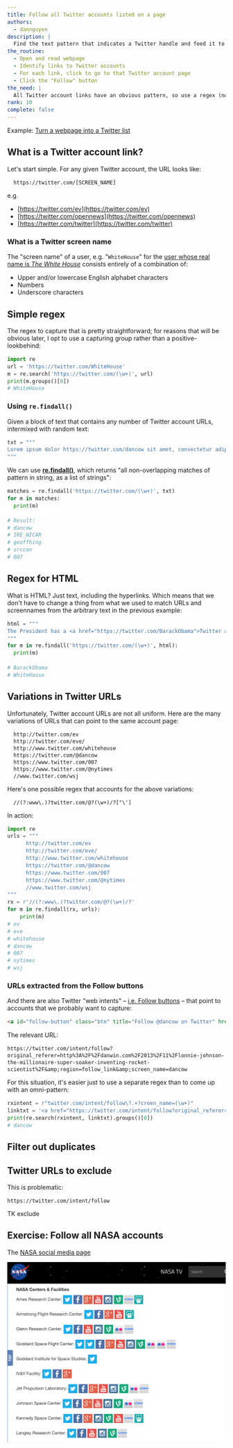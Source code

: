 ```yaml
---
title: Follow all Twitter accounts listed on a page
authors:
  - dannguyen
description: |
  Find the text pattern that indicates a Twitter handle and feed it to the API.
the_routine:
  - Open and read webpage
  - Identify links to Twitter accounts
  - For each link, click to go to that Twitter account page
  - Click the "Follow" button
the_need: |
  All Twitter account links have an obvious pattern, so use a regex (no HTML parsing needed!) to extract them, then one-by-one, use the Twitter API endpoint to execute a "follow" action.
rank: 10
complete: false
---
```




Example: [Turn a webpage into a Twitter list](https://gist.github.com/dannguyen/ab198eb61aaed4966bbf)




## What is a Twitter account link?

Let's start simple. For any given Twitter account, the URL looks like:

      https://twitter.com/[SCREEN_NAME]

e.g.

- [https://twitter.com/ev](https://twitter.com/ev)
- [https://twitter.com/opennews](https://twitter.com/opennews)
- [https://twitter.com/twitter](https://twitter.com/twitter)

### What is a Twitter screen name

The "screen name" of a user, e.g. "`WhiteHouse`" for the [user whose real name is _The White House_](https://twitter.com/WhiteHouse) consists entirely of a combination of:

- Upper and/or lowercase English alphabet characters
- Numbers
- Underscore characters


## Simple regex

The regex to capture that is pretty straightforward; for reasons that will be obvious later, I opt to use a capturing group rather than a positive-lookbehind:

~~~py
import re
url = 'https://twitter.com/WhiteHouse'
m = re.search('https://twitter.com/(\w+)', url)
print(m.groups()[0])
# WhiteHouse
~~~


### Using `re.findall()`

Given a block of text that contains any number of Twitter account URLs, intermixed with random text:

~~~py
txt = """
Lorem ipsum dolor https://twitter.com/dancow sit amet, consectetur adipisicing elit. https://twitter.com/IRE_NICAR unde consequatur et, vel possimus https://twitter.com/geoffhing iure doloremque soluta https://twitter.com/srccon, adipisci nemo eligendi voluptates fugit dicta. Labore rem earum, architecto minima https://twitter.com/007
"""
~~~

We can use [__re.findall()__](https://docs.python.org/3/library/re.html#re.findall), which returns "all non-overlapping matches of pattern in string, as a list of strings":

~~~py
matches = re.findall('https://twitter.com/(\w+)', txt)
for m in matches:
  print(m)

# Result:
# dancow
# IRE_NICAR
# geoffhing
# srccon
# 007
~~~


## Regex for HTML

What is HTML? Just text, including the hyperlinks. Which means that we don't have to change a thing from what we used to match URLs and screennames from the arbitrary text in the previous example:

~~~py
html = """
The President has a <a href="https://twitter.com/BarackObama">Twitter account</a> but he sometimes tweets from the <a href="https://twitter.com/WhiteHouse">White House's account</a>
"""
for m in re.findall('https://twitter.com/(\w+)', html):
  print(m)

# BarackObama
# WhiteHouse
~~~


## Variations in Twitter URLs

Unfortunately, Twitter account URLs are not all uniform. Here are the many variations of URLs that can point to the same account page:

      http://twitter.com/ev        
      http://twitter.com/eve/
      http://www.twitter.com/whitehouse
      https://twitter.com/@dancow
      https://www.twitter.com/007
      https://www.twitter.com/@nytimes
      //www.twitter.com/wsj


Here's one possible regex that accounts for the above variations:

      //(?:www\.)?twitter.com/@?(\w+)/?["\']


In action:

~~~py
import re
urls = """
      http://twitter.com/ev
      http://twitter.com/eve/
      http://www.twitter.com/whitehouse
      https://twitter.com/@dancow
      https://www.twitter.com/007
      https://www.twitter.com/@nytimes
      //www.twitter.com/wsj
"""
rx = r'//(?:www\.)?twitter.com/@?(\w+)/?'
for m in re.findall(rx, urls):
    print(m)
# ev
# eve
# whitehouse
# dancow
# 007
# nytimes
# wsj
~~~




### URLs extracted from the Follow buttons

And there are also Twitter "web intents" &ndash; [i.e. Follow buttons](https://dev.twitter.com/web/follow-button/web-intent) &ndash; that point to accounts that we probably want to capture:

~~~html
<a id="follow-button" class="btn" title="Follow @dancow on Twitter" href="https://twitter.com/intent/follow?original_referer=http%3A%2F%2Fdanwin.com%2F2013%2F11%2Flonnie-johnson-the-millionaire-super-soaker-inventing-rocket-scientist%2F&amp;region=follow_link&amp;screen_name=dancow&amp;tw_p=followbutton"><i></i><span class="label" id="l">Follow <b>@dancow</b></span></a>
~~~

The relevant URL:

    https://twitter.com/intent/follow?original_referer=http%3A%2F%2Fdanwin.com%2F2013%2F11%2Flonnie-johnson-the-millionaire-super-soaker-inventing-rocket-scientist%2F&amp;region=follow_link&amp;screen_name=dancow


For this situation, it's easier just to use a separate regex than to come up with an omni-pattern:

~~~py
rxintent = r"twitter.com/intent/follow\?.+?creen_name=(\w+)"
linktxt = '<a href="https://twitter.com/intent/follow?original_referer=http%3A%2F%2Fdanwin.com%2F2013%2F11%2Flonnie-johnson-the-millionaire-super-soaker-inventing-rocket-scientist%2F&amp;region=follow_link&amp;screen_name=dancow">button</a>'
print(re.search(rxintent, linktxt).groups()[0])
# dancow
~~~


## Filter out duplicates




## Twitter URLs to exclude

This is problematic:

~~~
https://twitter.com/intent/follow
~~~


TK exclude







## Exercise: Follow all NASA accounts

The [NASA social media page](http://www.nasa.gov/socialmedia)

![image](/files/images/nasasocialmedia.png)


